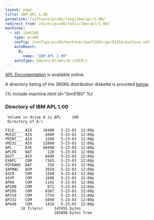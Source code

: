 ```yaml
---
layout: page
title: IBM APL 1.00
permalink: /software/pcx86/lang/ibm/apl/1.00/
redirect_from: /disks/pcx86/tools/ibm/apl/1.00/
machines:
  - id: ibm5160
    type: pcx86
    config: /configs/pcx86/machine/ibm/5160/cga/512kb/machine.xml
    autoMount:
      B:
        name: "IBM APL 1.00"
    autoType: $date\r$time\rB:\rDIR\r
---
```


[APL Documentation](http://bitsavers.org/pdf/ibm/pc/languages/1502219_APL_Reference_May83.pdf) is available online.

A directory listing of the 360Kb distribution diskette is provided [below](#directory-of-ibm-apl-100).

{% include machine.html id="ibm5160" %}

### Directory of IBM APL 1.00

     Volume in drive A is APL     100
     Directory of A:\

    FILE____ AIO     10480   5-23-83  12:00p
    MUSIC___ AIO      4400   5-23-83  12:00p
    PRINT___ AIO      1280   5-23-83  12:00p
    VM232___ AIO     22880   5-23-83  12:00p
    APL      EXE     68480   5-23-83  12:00p
    APLFD    BAT       128   5-23-83  12:00p
    EDIT____ AIO      6080   5-23-83  12:00p
    EXAPL    COM      7165   5-23-83  12:00p
    FDTRANS  BAT       256   5-23-83  12:00p
    $APMAC   ASM      2659   5-23-83  12:00p
    $SCR     COM      1568   5-23-83  12:00p
    $SVP     COM      1608   5-23-83  12:00p
    AP80     COM      1141   5-23-83  12:00p
    AP100    COM       672   5-23-83  12:00p
    AP205    COM      8387   5-23-83  12:00p
    AP210    COM      3754   5-23-83  12:00p
    AP232    COM      5098   5-23-83  12:00p
    AP440    COM      1419   5-23-83  12:00p
           18 file(s)     147455 bytes
                          165888 bytes free
